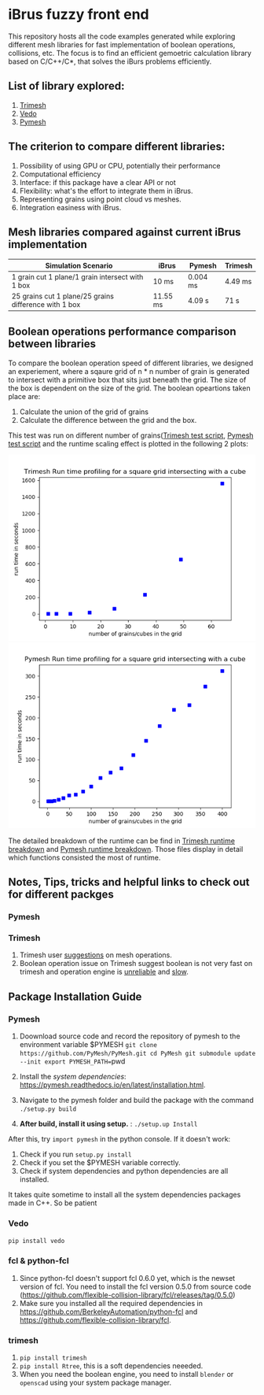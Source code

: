 # iBrus fuzzy front end
This repository hosts all the code examples generated while exploring different mesh libraries for fast implementation of boolean operations, collisions, etc. The focus is to find an efficient gemoetric calculation library based on C/C++/C*, that solves the iBurs problems efficiently.

## List of library explored:
1. [Trimesh](https://github.com/mikedh/trimesh)
2. [Vedo](https://github.com/marcomusy/vedo)
3. [Pymesh](https://github.com/PyMesh/PyMesh)

## The criterion to compare different libraries:

1. Possibility of using GPU or CPU, potentially their performance
2. Computational efficiency
3. Interface: if this package have a clear API or not
4. Flexibility: what's the effort to integrate them in iBrus.
5. Representing grains using point cloud vs meshes.
6. Integration easiness with iBrus.

## Mesh libraries compared against current iBrus implementation

| Simulation Scenario | iBrus | Pymesh | Trimesh |
| --- | --- | --- | --- |
| 1 grain cut 1 plane/1 grain intersect with 1 box | 10 ms | 0.004 ms | 4.49 ms |
| 25 grains cut 1 plane/25 grains difference with 1 box | 11.55 ms | 4.09 s | 71 s |

## Boolean operations performance comparison between libraries

To compare the boolean operation speed of different libraries, we designed an experiement, where a sqaure grid of n * n number of grain is generated to intersect 
with a primitive box that sits just beneath the grid. The size of the box is dependent on the size of the grid. The boolean opeartions taken place are:
1. Calculate the union of the grid of grains
2. Calculate the difference between the grid and the box. 

This test was run on different number of grains([Trimesh test script](libraries_explorations/trimesh_efficiency_test.py), [Pymesh test script](libraries_explorations/Pymesh_efficiency_test.py) and the runtime scaling effect is plotted in the following 2 plots:

![Trimesh_boolan operations runtime](libraries_explorations/Trimesh_grain_grid_runtime_scaling_bup.png)
![Pymesh boolean operations runtime](libraries_explorations/pymesh_grain_grid_runtime_scaling.png)

The detailed breakdown of the runtime can be find in [Trimesh runtime breakdown](libraries_exploratoins/trimesh_efficiency_test_output_time_bup.txt) and 
[Pymesh runtime breakdown](libraries_explorations/pymesh_efficiency_test_output_time.txt). Those files display in detail which functions consisted the most of runtime.


## Notes, Tips, tricks and helpful links to check out for different packges
### Pymesh

### Trimesh
1. Trimesh user [suggestions](https://github.com/mikedh/trimesh/blob/master/trimesh/exchange/README.md) on mesh operations. 
2. Boolean operation issue on Trimesh suggest boolean is not very fast on trimesh and operation engine is [unreliable](https://github.com/mikedh/trimesh/issues/519#issuecomment-517552680) and [slow](https://github.com/mikedh/trimesh/issues/401#issuecomment-486904909).

## Package Installation Guide
### Pymesh
1. Doownload source code and record the repository of pymesh to the environment variable $PYMESH
`git clone https://github.com/PyMesh/PyMesh.git
cd PyMesh
git submodule update --init
export PYMESH_PATH=`pwd`
`

2. Install the *system dependencies*: https://pymesh.readthedocs.io/en/latest/installation.html. 
3. Navigate to the pymesh folder and build the package with the command 
`./setup.py build`
4. **After build, install it using setup.** : 
`./setup.up Install`

After this, try `import pymesh` in the python console. If it doesn't work:
1. Check if you run `setup.py install`
2. Check if you set the $PYMESH variable correctly.
3. Check if system dependencies and python dependencies are all installed.

It takes quite sometime to install all the system dependencies packages made in C++. So be patient


### Vedo
`pip install vedo`

### fcl & python-fcl
1. Since python-fcl doesn't support fcl 0.6.0 yet, which is the newset version of fcl. You need to install the fcl version 0.5.0 from source code (https://github.com/flexible-collision-library/fcl/releases/tag/0.5.0)
2. Make sure you installed all the required dependencies in https://github.com/BerkeleyAutomation/python-fcl and https://github.com/flexible-collision-library/fcl.


### trimesh
1. `pip install trimesh`
2. `pip install Rtree`, this is a soft dependencies neeeded.
3. When you need the boolean engine, you need to install `blender` or `openscad` using your system package manager. 

